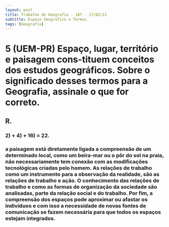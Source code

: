 ```yaml
---
layout: post
title: Trabalho de Geografia - 1AT - 17/02/21
subtitle: Espaço Geografico e Termos.
tags: [Geografia]
---
```


# 5 (UEM-PR) Espaço, lugar, território e paisagem cons-tituem conceitos dos estudos geográficos. Sobre o significado desses termos para a Geografia, assinale o que for correto.

## R.

###  2) + 4) + 16) = 22.

### a paisagem está diretamente ligada a compreensão de um determinado local, como um beira-mar ou o pôr do sol na praia, não necessariamente tem conexão com as modificações tecnológicas criadas pelo homem. As relações de trabalho como um instrumento para a observação da realidade, são as relações de trabalho e ação. O conhecimento das relações de trabalho e como as formas de organização da sociedade são analisadas, parte da relação social e do trabalho. Por fim, a compreensão dos espaços pode aproximar ou afastar os indivíduos e com isso a necessidade de novas fontes de comunicação se fazem necessária para que todos os espaços estejam integrados.

